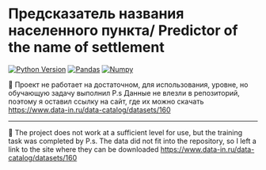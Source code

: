 # Предсказатель названия населенного пункта/ Predictor of the name of settlement

[![Python Version](https://img.shields.io/badge/python-3.10-red.svg)](https://python.org)
[![Pandas](https://img.shields.io/badge/pandas-1.4.2-red.svg)](https://pandas.pydata.org/)
[![Numpy](https://img.shields.io/badge/numpy-1.22-red.svg)](https://numpy.org/)

:busts_in_silhouette: Проект не работает на достаточном, для использования, уровне, но обучающую задачу выполнил 
P.s Данные не влезли в репозиторий, поэтому я оставил ссылку на сайт, где их можно скачать https://www.data-in.ru/data-catalog/datasets/160

---

:busts_in_silhouette: The project does not work at a sufficient level for use, but the training task was completed
by P.s. The data did not fit into the repository, so I left a link to the site where they can be downloaded https://www.data-in.ru/data-catalog/datasets/160
